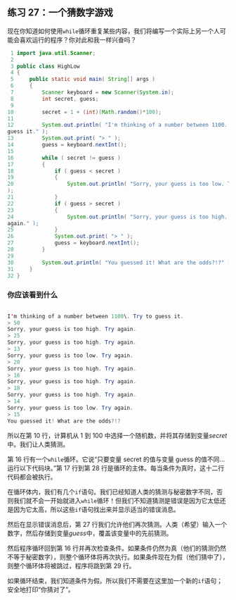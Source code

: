## 练习 27：一个猜数字游戏

现在你知道如何使用`while`循环重复某些内容，我们将编写一个实际上另一个人可能会喜欢运行的程序？你对此和我一样兴奋吗？

```java
 1 import java.util.Scanner;
 2 
 3 public class HighLow
 4 {
 5     public static void main( String[] args )
 6     {
 7         Scanner keyboard = new Scanner(System.in);
 8         int secret, guess;
 9 
10         secret = 1 + (int)(Math.random()*100);
11 
12         System.out.println( "I'm thinking of a number between 1­100. Try to 
guess it." );
13         System.out.print( "> " );
14         guess = keyboard.nextInt();
15 
16         while ( secret != guess )
17         {
18             if ( guess < secret )
19             {
20                 System.out.println( "Sorry, your guess is too low. Try again."
);
21             }
22             if ( guess > secret )
23             {
24                 System.out.println( "Sorry, your guess is too high. Try 
again." );
25             }
26             System.out.print( "> " );
27             guess = keyboard.nextInt();
28         }
29 
30         System.out.println( "You guessed it! What are the odds?!?" );
31     }
32 }
```


### 你应该看到什么

```java

I'm thinking of a number between 1­100\. Try to guess it.
> 50
Sorry, your guess is too high. Try again.
> 25
Sorry, your guess is too high. Try again.
> 13
Sorry, your guess is too low. Try again.
> 20
Sorry, your guess is too high. Try again.
> 16
Sorry, your guess is too high. Try again.
> 18
Sorry, your guess is too high. Try again.
> 14
Sorry, your guess is too low. Try again.
> 15
You guessed it! What are the odds?!?
```

所以在第 10 行，计算机从 1 到 100 中选择一个随机数，并将其存储到变量*secret*中。我们让人类猜测。

第 16 行有一个`while`循环。它说“只要变量 secret 的值与变量 guess 的值不同...运行以下代码块。”第 17 行到第 28 行是循环的主体。每当条件为真时，这十二行代码都会被执行。

在循环体内，我们有几个`if`语句。我们已经知道人类的猜测与秘密数字不同，否则我们就不会一开始就进入`while`循环！但我们不知道猜测是错误是因为它太低还是因为它太高，所以这些`if`语句找出来并显示适当的错误消息。

然后在显示错误消息后，第 27 行我们允许他们再次猜测。人类（希望）输入一个数字，然后存储到变量*guess*中，覆盖该变量中的先前猜测。

然后程序循环回到第 16 行并再次检查条件。如果条件仍然为真（他们的猜测仍然不等于秘密数字），则整个循环体将再次执行。如果条件现在为假（他们猜中了），则整个循环体将被跳过，程序将跳到第 29 行。

如果循环结束，我们知道条件为假。所以我们不需要在这里加一个新的`if`语句；安全地打印“你猜对了”。

